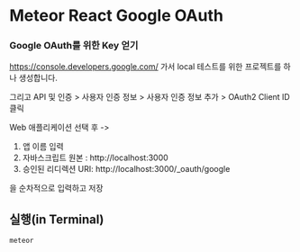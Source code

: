 Meteor React Google OAuth
=========================

### Google OAuth를 위한 Key 얻기

https://console.developers.google.com/ 가서 local 테스트를 위한 프로젝트를 하나 생성합니다.

그리고 API 및 인증 > 사용자 인증 정보 > 사용자 인증 정보 추가 > OAuth2 Client ID 클릭

Web 애플리케이션 선택 후 -> 

1. 앱 이름 입력 
2. 자바스크립트 원본 : http://localhost:3000
3. 승인된 리디렉션 URI: http://localhost:3000/_oauth/google 
 
을 순차적으로 입력하고 저장


## 실행(in Terminal)

```
meteor 
```





